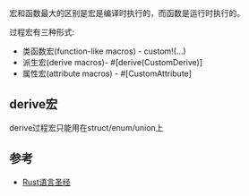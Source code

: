 宏和函数最大的区别是宏是编译时执行的，而函数是运行时执行的。

过程宏有三种形式:

- 类函数宏(function-like macros) - custom!(...)
- 派生宏(derive macros)- #[derive(CustomDerive)]
- 属性宏(attribute macros) - #[CustomAttribute]


## derive宏
derive过程宏只能用在struct/enum/union上



## 参考
- [Rust语言圣经](https://course.rs/advance/macro.html)